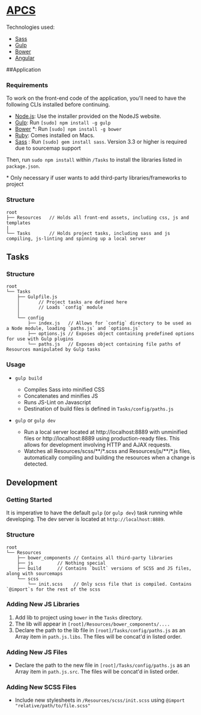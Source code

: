 # [APCS](http://whroman.github.io/APCS/)

Technologies used:

* [Sass](http://sass-lang.com/)
* [Gulp](http://gulpjs.com/)
* [Bower](http://bower.io)
* [Angular](http://d3js.org/)

##Application

### Requirements
To work on the front-end code of the application, you'll need to have the following CLIs installed before continuing.

* [Node.js](http://nodejs.org): Use the installer provided on the NodeJS website.
* [Gulp](http://gulpjs.com/): Run `[sudo] npm install -g gulp`
* [Bower](http://bower.io) *: Run `[sudo] npm install -g bower`
* [Ruby](https://www.ruby-lang.org/en/installation/): Comes installed on Macs.
* [Sass](http://sass-lang.com/install) : Run `[sudo] gem install sass`. Version 3.3 or higher is required due to sourcemap support

Then, run `sudo npm install` within `/Tasks` to install the libraries listed in `package.json`.

\* Only necessary if user wants to add third-party libraries/frameworks to project

### Structure

```
root
├── Resources   // Holds all front-end assets, including css, js and templates
|
└── Tasks       // Holds project tasks, including sass and js compiling, js-linting and spinning up a local server

```

## Tasks 

### Structure

```
root
└── Tasks
    ├── Gulpfile.js 
    │       // Project tasks are defined here
    │       // Loads `config` module
    │
    └── config
        ├── index.js   // Allows for `config` directory to be used as a Node module, loading `paths.js` and `options.js`
        ├── options.js // Exposes object containing predefined options for use with Gulp plugins
        └── paths.js   // Exposes object containing file paths of Resources manipulated by Gulp tasks

```
### Usage
    
* `gulp build`
    * Compiles Sass into minified CSS
    * Concatenates and minifies JS
    * Runs JS-Lint on Javascript
    * Destination of build files is defined in `Tasks/config/paths.js`
    
* `gulp` or `gulp dev`
    * Run a local server located at http://localhost:8889 with unminified files or http://localhost:8889 using production-ready files. This allows for development involving HTTP and AJAX requests.
    * Watches all Resources/scss/\*\*/\*.scss and Resources/js/\*\*/\*.js files, automatically compiling and building the resources when a change is detected.
    

## Development

### Getting Started

It is imperative to have the default `gulp` (or `gulp dev`) task running while developing. The dev server is located at `http://localhost:8889`.

### Structure
```
root
└── Resources
    ├── bower_components // Contains all third-party libraries
    ├── js         // Nothing special
    ├── build      // Contains `built` versions of SCSS and JS files, along with sourcemaps
    └── scss
        └── init.scss    // Only scss file that is compiled. Contains `@import`s for the rest of the scss 
```

### Adding New JS Libraries

1. Add lib to project using `bower` in the `Tasks` directory.
2. The lib will appear in `[root]/Resources/bower_components/....`
3. Declare the path to the lib file in `[root]/Tasks/config/paths.js` as an Array item in `path.js.libs`. The files will be concat'd in listed order.


### Adding New JS Files

* Declare the path to the new file in `[root]/Tasks/config/paths.js` as an Array item in `path.js.src`. The files will be concat'd in listed order.


### Adding New SCSS Files

* Include new stylesheets in `/Resources/scss/init.scss` using `@import "relative/path/to/file.scss"`
